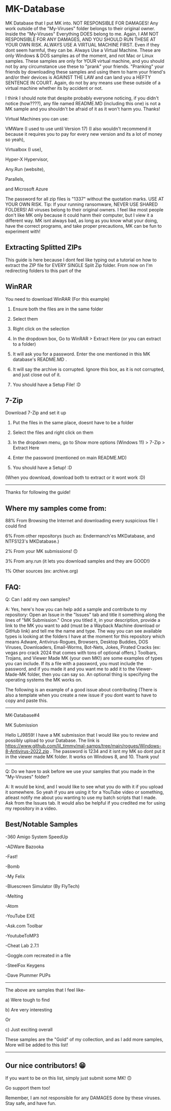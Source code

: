 # MK-Database
MK Database that I put MK into. NOT RESPONSIBLE FOR DAMAGES!
Any work outside of the "My-Viruses" folder belongs to their original owner. Inside the "My-Viruses" Everything DOES belong to me. 
Again, I AM NOT RESPONSIBLE FOR ANY DAMAGES, AND YOU SHOULD RUN THESE AT YOUR OWN RISK. ALWAYS USE A VIRTUAL MACHINE FIRST. Even if they dont seem harmful, they can be. Always Use a Virtual Machine.
These are only Windows & DOS samples as of the moment, and not Mac or Linux samples. These samples are only for YOUR virtual machine, and you should not by any circumstance use these to "prank" your friends. "Pranking" your friends by downloading these samples and using them to harm your friend's and/or their devices is AGAINST THE LAW and can land you a HEFTY SENTENCE IN COURT.
Again, do not by any means use these outside of a virtual machine whether its by accident or not.

I think I should note that despite probably everyone noticing, if you didn't notice (how????), any file named README.MD (including this one) is not a MK sample and you shouldn't be afraid of it as it won't harm you. Thanks!

Virtual Machines you can use:

VMWare (I used to use until Version 17) (I also wouldn't recommend it because it requires you to pay for every new version and its a lot of money so yeah),

Virtualbox (I use),

Hyper-X Hypervisor,

Any.Run (website),

Parallels,

and Microsoft Azure

The password for all zip files is "1337" without the quotation marks. USE AT YOUR OWN RISK.
Tip: If your running ransomware, NEVER USE SHARED FOLDERS!
All viruses belong to their original owners.
I feel like most people don't like MK only because it could harm their computer, but I view it a different way.
MK isnt always bad, as long as you know what your doing, have the correct programs, and take proper precautions, MK can be fun to experiment with!

## Extracting Splitted ZIPs

This guide is here because I dont feel like typing out a tutorial on how to extract the ZIP file for EVERY SINGLE Split Zip folder. From now on I'm redirecting folders to this part of the 

WinRAR
----------------------
                                                 
You need to download WinRAR (For this example)

1. Ensure both the files are in the same folder

2. Select them

3. Right click on the selection

4. In the dropdown box, Go to WinRAR > Extract Here (or you can extract to a folder)

5. It will ask you for a password. Enter the one mentioned in this MK database's README.MD .

6. It will say the archive is corrupted. Ignore this box, as it is not corrupted, and just close out of it.

7. You should have a Setup File! :D

7-Zip
-------------

Download 7-Zip and set it up

1. Put the files in the same place, doesnt have to be a folder

2. Select the files and right click on them

3. In the dropdown menu, go to Show more options (Windows 11) > 7-Zip > Extract Here

4. Enter the password (mentioned on main README.MD)

5. You should have a Setup! :D

(When you download, download both to extract or it wont work :D)

-----------------------------

Thanks for following the guide!

## Where my samples come from:

88% From Browsing the Internet and downloading every suspicious file I could find

6% From other repositorys (such as: Endermanch'es MKDatabase, and NTFS123's MKDatabase.)

2% From your MK submissions! 🙃

3% From any.run (it lets you download samples and they are GOOD!)

1% Other sources (ex: archive.org)

## FAQ:
Q: Can I add my own samples?

A: Yes, here's how you can help add a sample and contribute to my repository: Open an Issue in the "Issues" tab and title it something along the lines of "MK Submission." Once you titled it, in your description, provide a link to the MK you want to add (must be a Wayback Machine download or GitHub link) and tell me the name and type. The way you can see available types is looking at the folders I have at the moment for this repository which means Adware, Antivirus-Rogues, Browsers, Desktop Buddies, DOS Viruses, Downloaders, Email-Worms, Bot-Nets, Jokes, Pirated Cracks (ex: vegas pro crack 2024 that comes with tons of optional offers,) Toolbars, Trojans, and Viewer Made MK (your own MK!) are some examples of types you can include. If its a file with a password, you must include the password, and if you made it and you want me to add it to the Viewer-Made-MK folder, then you can say so. An optional thing is specifying the operating systems the MK works on. 

The following is an example of a good issue about contributing (There is also a template when you create a new issue if you dont want to have to copy and paste this.

------------------------------------------------------------------------------------------------------------------------------------------------------------------------------

MK-Database#4

MK Submission

Hello LJ9859! I have a MK submission that I would like you to review and possibly upload to your Database. The link is https://www.github.com/lil_timmy/mal-samps/tree/main/rogues/Windows-8-Antivirus-2022.zip .  The password is 1234 and it isnt my MK so dont put it in the viewer made MK folder. It works on Windows 8, and 10. Thank you!

------------------------------------------------------------------------------------------------------------------------------------------------------------------------------

Q: Do we have to ask before we use your samples that you made in the "My-Viruses" folder?

A: It would be kind, and I would like to see what you do with it if you upload it somewhere. So yeah if you are using it for a YouTube video or something, atleast notify me about you wanting to use my batch scripts that I made. Ask from the Issues tab. It would also be helpful if you credited me for using my repository in a video.

## Best/Notable Samples

-360 Amigo System SpeedUp

-ADWare Bazooka

-Fast!

-Bomb

-My Felix

-Bluescreen Simulator (By FlyTech)

-Melting

-Atom

-YouTube EXE

-Ask.com Toolbar

-YoutubeToMP3

-Cheat Lab 2.7.1

-Goggle.com recreated in a file

-SteelFox Keygens

-Dave Plummer PUPs

-------

The above are samples that I feel like-

a) Were tough to find

b) Are very interesting

Or

c) Just exciting overall

These samples are the "Gold" of my collection, and as I add more samples, More will be added to this list!

-----

## Our nice contributors! 😁

If you want to be on this list, simply just submit some MK! 🙃

Go support them too!

Remember, I am not responsible for any DAMAGES done by these viruses.
Stay safe, and have fun.

